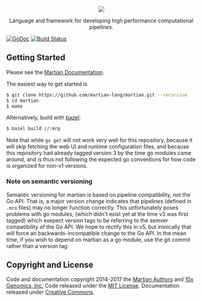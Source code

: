 <p align="center">
  <a href="http://martian-lang.org">
    <img src="https://avatars0.githubusercontent.com/u/16513506?v=4&s=200">
  </a>
  <p align="center">
    Language and framework for developing high performance computational pipelines.
  </p>
</p>

[![GoDoc](https://godoc.org/github.com/martian-lang/martian?status.svg)](https://godoc.org/github.com/martian-lang/martian) [![Build Status](https://travis-ci.org/martian-lang/martian.svg?branch=master)](https://travis-ci.org/martian-lang/martian)

## Getting Started
Please see the [Martian Documentation](http://martian-lang.org).

The easiest way to get started is
```sh
$ git clone https://github.com/martian-lang/martian.git --recursive
$ cd martian
$ make
```

Alternatively, build with [bazel](https://bazel.build):
```sh
$ bazel build //:mrp
```

Note that while `go get` will not work very well for this repository, because it
will skip fetching the web UI and runtime configuration files, and because this
repository had already tagged version 3 by the time go modules came around, and
is thus not following the expected go conventions for how code is organized for
non-v1 versions.

### Note on semantic versioning
Semantic versioning for martian is based on pipeline compatibility, not the Go
API.  That is, a major version change indicates that pipelines (defined in
`.mro` files) may no longer function correctly.  This unfortunately poses problems
with go modules, (which didn't exist yet at the time v3 was first tagged) which
exepect version tags to be referring to the semver compatibility of the Go API.
We hope to rectify this in v5, but ironically that will force an
backwards-incompatible change to the Go API.  In the mean time, if you wish to
depend on martian as a go module, use the git commit rather than a version tag.

## Copyright and License
Code and documentation copyright 2014-2017 the [Martian Authors](https://github.com/martian-lang/martian/graphs/contributors) and [10x Genomics, Inc.](https://10xgenomics.com) Code released under the [MIT License](https://github.com/martian-lang/martian/blob/master/LICENSE). Documentation released under [Creative Commons](https://github.com/martian-lang/martian-docs/blob/master/LICENSE).
